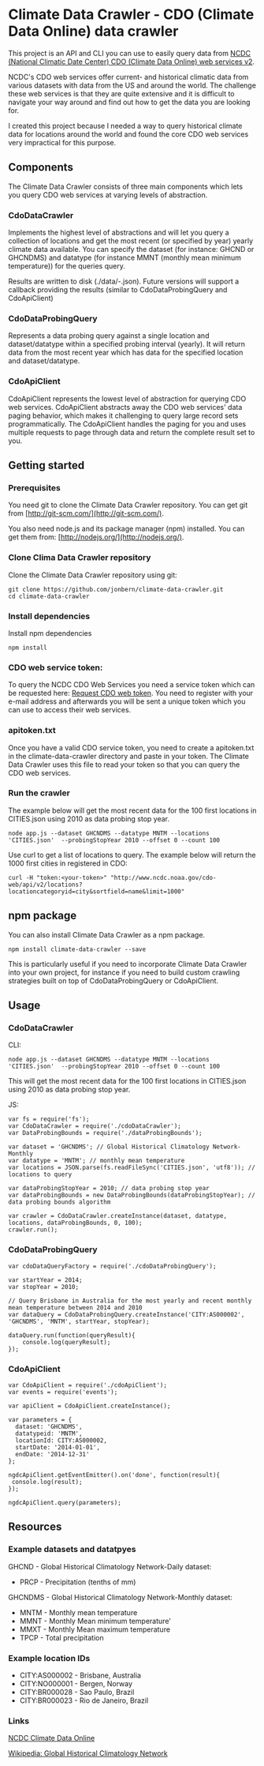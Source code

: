# Climate Data Crawler - CDO (Climate Data Online) data crawler
This project is an API and CLI you can use to easily query data
from [NCDC (National Climatic Date Center) CDO (Climate Data Online) web services v2](https://www.ncdc.noaa.gov/cdo-web/webservices/v2).

NCDC's CDO web services offer current- and historical climatic data from various datasets with data
from the US and around the world. The challenge these web services is that they are quite extensive and it
is difficult to navigate your way around and find out how to get the data you are looking for.

I created this project because I needed a way to query historical climate data for locations
 around the world and found the core CDO web services very impractical for this purpose. 

## Components
The Climate Data Crawler consists of three main components which lets you query CDO web
services at varying levels of abstraction. 

### CdoDataCrawler
Implements the highest level of abstractions and will let you query a collection 
of locations and get the most recent (or specified by year) yearly climate data available. You can
specify the dataset (for instance: GHCND or GHCNDMS) and datatype (for instance MMNT (monthly mean minimum temperature)) 
for the queries query. 

Results are written to disk (./data/<dataset>-<datatype>.json). Future versions will support a callback 
providing the results (similar to CdoDataProbingQuery and CdoApiClient)

### CdoDataProbingQuery
Represents a data probing query against a single location and dataset/datatype within a specified probing interval (yearly).
It will return data from the most recent year which has data for the specified location and dataset/datatype. 

### CdoApiClient
CdoApiClient represents the lowest level of abstraction for querying CDO web services. CdoApiClient abstracts
away the CDO web services' data paging behavior, which makes it challenging to query large record sets 
programmatically. The CdoApiClient handles the paging for you and uses multiple requests to page through
 data and return the complete result set to you.

## Getting started

### Prerequisites
You need git to clone the Climate Data Crawler repository. You can get git from
[http://git-scm.com/](http://git-scm.com/).

You also need node.js and its package manager (npm) installed. You can get them from: [http://nodejs.org/](http://nodejs.org/).

### Clone Clima Data Crawler repository

Clone the Climate Data Crawler repository using git:

```
git clone https://github.com/jonbern/climate-data-crawler.git
cd climate-data-crawler
```

### Install dependencies

Install npm dependencies
```
npm install
```

### CDO web service token:
To query the NCDC CDO Web Services you need a service token which can be requested here: [Request CDO web token](https://www.ncdc.noaa.gov/cdo-web/token).
You need to register with your e-mail address and afterwards you will be sent a unique token which you can use to access their web services.

### apitoken.txt
Once you have a valid CDO service token, you need to create a apitoken.txt in the climate-data-crawler directory and paste in your token. The 
Climate Data Crawler uses this file to read your token so that you can query the CDO web services.

### Run the crawler
The example below will get the most recent data for the 100 first locations in CITIES.json using 2010 as 
data probing stop year. 
```
node app.js --dataset GHCNDMS --datatype MNTM --locations 'CITIES.json'  --probingStopYear 2010 --offset 0 --count 100
```

Use curl to get a list of locations to query. The example below will return the 1000 first cities in registered in CDO: 
```
curl -H "token:<your-token>" "http://www.ncdc.noaa.gov/cdo-web/api/v2/locations?locationcategoryid=city&sortfield=name&limit=1000"
```

## npm package
You can also install Climate Data Crawler as a npm package. 

```
npm install climate-data-crawler --save
```
This is particularly useful if you need to incorporate Climate Data Crawler into your own project, for instance if you need to build
custom crawling strategies built on top of CdoDataProbingQuery or CdoApiClient.

## Usage

### CdoDataCrawler
CLI:
```
node app.js --dataset GHCNDMS --datatype MNTM --locations 'CITIES.json'  --probingStopYear 2010 --offset 0 --count 100
```
This will get the most recent data for the 100 first locations in CITIES.json using 2010 as data probing stop year. 

JS:
```
var fs = require('fs');
var CdoDataCrawler = require('./cdoDataCrawler');
var DataProbingBounds = require('./dataProbingBounds');

var dataset = 'GHCNDMS'; // Global Historical Climatology Network-Monthly
var datatype = 'MNTM'; // monthly mean temperature
var locations = JSON.parse(fs.readFileSync('CITIES.json', 'utf8')); // locations to query

var dataProbingStopYear = 2010; // data probing stop year
var dataProbingBounds = new DataProbingBounds(dataProbingStopYear); // data probing bounds algorithm

var crawler = CdoDataCrawler.createInstance(dataset, datatype, locations, dataProbingBounds, 0, 100);
crawler.run();
```

### CdoDataProbingQuery
```
var cdoDataQueryFactory = require('./cdoDataProbingQuery');

var startYear = 2014;
var stopYear = 2010;

// Query Brisbane in Australia for the most yearly and recent monthly mean temperature between 2014 and 2010 
var dataQuery = CdoDataProbingQuery.createInstance('CITY:AS000002', 'GHCNDMS', 'MNTM', startYear, stopYear);

dataQuery.run(function(queryResult){
    console.log(queryResult);
});

```

### CdoApiClient
```
var CdoApiClient = require('./cdoApiClient');
var events = require('events');

var apiClient = CdoApiClient.createInstance();
    
var parameters = {
  dataset: 'GHCNDMS',
  datatypeid: 'MNTM',
  locationId: CITY:AS000002,
  startDate: '2014-01-01',
  endDate: '2014-12-31'
};
  
ngdcApiClient.getEventEmitter().on('done', function(result){
 console.log(result);
});

ngdcApiClient.query(parameters);
```

## Resources

### Example datasets and datatpyes
GHCND - Global Historical Climatology Network-Daily dataset:

* PRCP - Precipitation (tenths of mm)

GHCNDMS - Global Historical Climatology Network-Monthly dataset: 

* MNTM - Monthly mean temperature
* MMNT - Monthly Mean minimum temperature'
* MMXT - Monthly Mean maximum temperature
* TPCP - Total precipitation

### Example location IDs
* CITY:AS000002 - Brisbane, Australia
* CITY:NO000001 - Bergen, Norway
* CITY:BR000028 - Sao Paulo, Brazil
* CITY:BR000023 - Rio de Janeiro, Brazil

### Links
[NCDC Climate Data Online](https://www.ncdc.noaa.gov/cdo-web)

[Wikipedia: Global Historical Climatology Network](http://en.wikipedia.org/wiki/Global_Historical_Climatology_Network)
